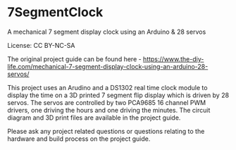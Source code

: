 # 7SegmentClock
A mechanical 7 segment display clock using an Arduino &amp; 28 servos

License: CC BY-NC-SA

The original project guide can be found here - https://www.the-diy-life.com/mechanical-7-segment-display-clock-using-an-arduino-28-servos/

This project uses an Arudino and a DS1302 real time clock module to display the time on a 3D printed 7 segment flip display which is driven by 28 servos. The servos are controlled by two PCA9685 16 channel PWM drivers, one driving the hours and one driving the minutes. The circuit diagram and 3D print files are available in the project guide.

Please ask any project related questions or questions relating to the hardware and build process on the project guide.
